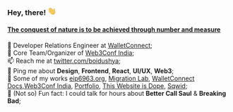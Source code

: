 ### Hey, there! <img src="./wave.gif" width="20px">

#### [The conquest of nature is to be achieved through number and measure](https://www.youtube.com/watch?v=qE0UimODxNg)

🥑 Developer Relations Engineer at [WalletConnect](https://walletconnect.com);<br>
🎪 Core Team/Organizer of [Web3Conf India](https://web3confindia.xyz);<br>
📫 Reach me at [twitter.com/boidushya](https://twitter.com/boidushya);<br>
💬 Ping me about **Design**, **Frontend**, **React**, **UI/UX**, **Web3**;<br>
💅 Some of my works [eip6963.org](https://www.eip6963.org), [Migration Lab](https://v2-migration-lab.walletconnect.com), [WalletConnect Docs](https://docs.walletconnect.com),[Web3Conf India](https://web3confindia.xyz), [Portfolio](https://www.boidushya.com), [This Website is Dope](https://dope.boidushya.com), [Sqwid](https://sqwid.app);<br>
🌄 (Not so) Fun fact: I could talk for hours about **Better Call Saul** & **Breaking Bad**;
